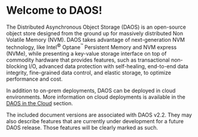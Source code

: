 # Welcome to DAOS!

The Distributed Asynchronous Object Storage (DAOS) is an open-source
object store designed from the ground up for massively distributed Non
Volatile Memory (NVM). DAOS takes advantage of next-generation NVM
technology, like Intel<sup>&copy;</sup> Optane<sup>&trade;</sup>
Persistent Memory and NVM express (NVMe),
while presenting a key-value storage interface on top of commodity
hardware that provides features, such as transactional non-blocking
I/O, advanced data protection with self-healing, end-to-end data
integrity, fine-grained data control, and elastic storage, to optimize
performance and cost.

In addition to on-prem deployments, DAOS can be deployed in cloud
environments. More information on cloud deployments is available
in the [DAOS in the Cloud](./cloud/) section.

The included document versions are associated with DAOS v2.2.
They may also describe features that are currently under development
for a future DAOS release. Those features will be clearly marked as such.

